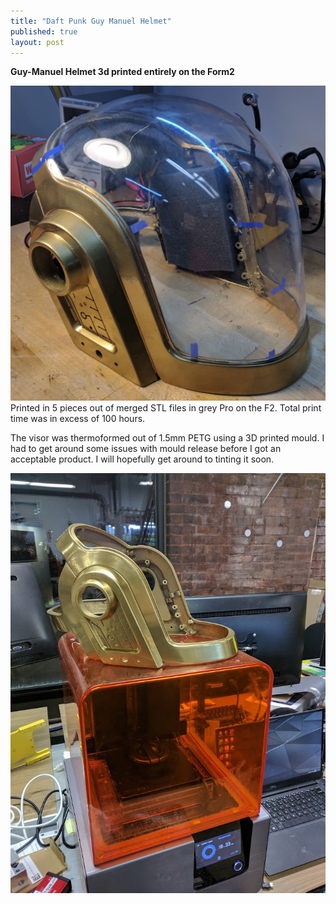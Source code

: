 ```yaml
---
title: "Daft Punk Guy Manuel Helmet"
published: true
layout: post
---
```


**Guy-Manuel Helmet 3d printed entirely on the Form2**


![Guy-manuel](../assets/img/DaftPunk.jpg)
Printed in 5 pieces out of merged STL files in grey Pro on the F2. Total print time was in excess of 100 hours.

The visor was thermoformed out of 1.5mm PETG using a 3D printed mould. I had to get around some issues with mould release before I got an acceptable product.  I will hopefully get around to tinting it soon.

![Guy-manuel](../assets/img/DP.jpg)